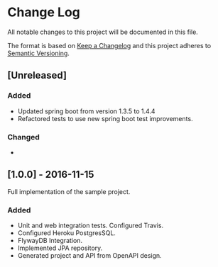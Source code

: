 # Change Log
All notable changes to this project will be documented in this file.

The format is based on [Keep a Changelog](http://keepachangelog.com/)
and this project adheres to [Semantic Versioning](http://semver.org/).

## [Unreleased]
### Added
- Updated spring boot from version 1.3.5 to 1.4.4
- Refactored tests to use new spring boot test improvements.

### Changed
- 

## [1.0.0] - 2016-11-15
Full implementation of the sample project.

### Added
- Unit and web integration tests. Configured Travis.
- Configured Heroku PostgresSQL.
- FlywayDB Integration.
- Implemented JPA repository.
- Generated project and API from OpenAPI design.
